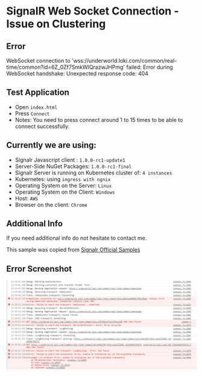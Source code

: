 # SignalR Web Socket Connection - Issue on Clustering

## Error
WebSocket connection to 'wss://underworld.loki.com/common/real-time/common?id=6Z_0Zf7SmkWIQrazwJHPmg' failed: Error during WebSocket handshake: Unexpected response code: 404

## Test Application
* Open `index.html`
* Press `Connect`
* Notes: You need to press connect around 1 to 15 times to be able to connect successfully.

## Currently we are using:
* Signalr Javascript client : `1.0.0-rc1-update1`
* Server-Side NuGet Packages: `1.0.0-rc1-final`
* Signalr Server is running on Kubernetes cluster of: `4 instances`
* Kubernetes: using `ingress with ngnix`
* Operating System on the Server: `Linux`
* Operating System on the Client: `Windows`
* Host: `AWS`
* Browser on the client: `Chrome`

## Additional Info
If you need additional info do not hesitate to contact me.


This sample was copied from [Signalr Official Samples](https://github.com/aspnet/SignalR/blob/dev/samples/SignalRSamples/wwwroot/streaming.html)

## Error Screenshot
 ![client-logs](./client-trace-error.jpg)